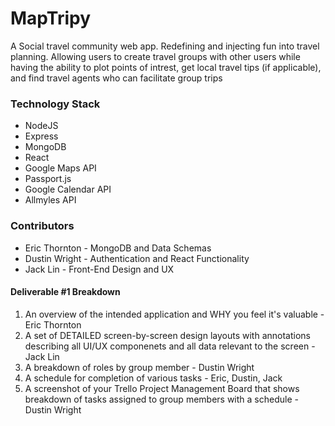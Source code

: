 # MapTripy

A Social travel community web app.  Redefining and injecting fun into travel planning.  Allowing users to create travel groups with other users while having the ability to plot points of intrest, get local travel tips (if applicable), and find travel agents who can facilitate group trips


### Technology Stack
* NodeJS
* Express
* MongoDB
* React
* Google Maps API
* Passport.js
* Google Calendar API
* Allmyles API

### Contributors
* Eric Thornton - MongoDB and Data Schemas
* Dustin Wright - Authentication and React Functionality
* Jack Lin - Front-End Design and UX

#### Deliverable #1 Breakdown
1. An overview of the intended application and WHY you feel it's valuable - Eric Thornton
2. A set of DETAILED screen-by-screen design layouts with annotations describing all UI/UX componenets and all data relevant to the screen - Jack Lin
3. A breakdown of roles by group member - Dustin Wright
4. A schedule for completion of various tasks - Eric, Dustin, Jack
5. A screenshot of your Trello Project Management Board that shows breakdown of tasks assigned to group members with a schedule - Dustin Wright
